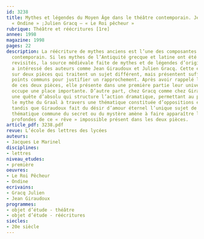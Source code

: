 ```yaml
---
id: 3238
title: Mythes et légendes du Moyen Âge dans le théâtre contemporain. Jean Giraudoux – 
  « Ondine » ;Julien Gracq – « Le Roi pêcheur » 
rubrique: Théâtre et réécritures [1re]
annee: 1998
magazine: 1998
pages: 22
description: La réécriture de mythes anciens est l’une des composantes du théâtre
  contemporain. Si les mythes de l’Antiquité grecque et latine ont été le plus souvent
  revisités, la source médiévale faite de mythes et de légendes d’origines diverses,
  a intéressé des auteurs comme Jean Giraudoux et Julien Gracq. Cette étude porte
  sur deux pièces qui traitent un sujet différent, mais présentent suffisamment de
  points communs pour justifier un rapprochement. Après avoir rappelé les sources
  de ces deux pièces, elle présente dans une première partie leur univers, où la nature
  occupe une place importante. D’autre part, chez Gracq comme chez Giraudoux, c’est
  une quête d’absolu qui structure l’action dramatique, permettant au premier de renouveler
  le mythe du Graal à travers une thématique constituée d’oppositions essentielles,
  tandis que Giraudoux fait du désir d’amour éternel l’unique sujet de sa pièce. La
  thématique commune du secret ou du mystère amène à faire apparaître les significations
  profondes de ce « rêve » impossible présent dans les deux pièces.
article_pdf: 3238.pdf
revue: L’école des lettres des lycées
auteurs:
- Jacques Le Marinel
disciplines:
- lettres
niveau_etudes:
- première
oeuvres:
- Le Roi Pêcheur
- Ondine
ecrivains:
- Gracq Julien
- Jean Giraudoux
programmes:
- objet d’étude - théâtre
- objet d’étude - réécritures
siecles:
- 20e siècle
---
```

